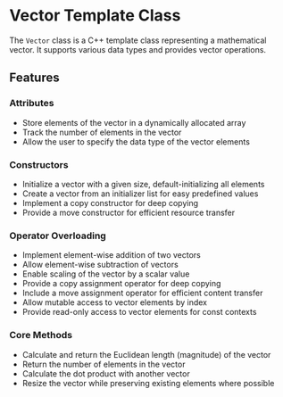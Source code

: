 # Vector Template Class

The `Vector` class is a C++ template class representing a mathematical vector. It supports various data types and provides vector operations.

## Features

### Attributes
- Store elements of the vector in a dynamically allocated array
- Track the number of elements in the vector
- Allow the user to specify the data type of the vector elements

### Constructors
- Initialize a vector with a given size, default-initializing all elements
- Create a vector from an initializer list for easy predefined values
- Implement a copy constructor for deep copying
- Provide a move constructor for efficient resource transfer

### Operator Overloading
- Implement element-wise addition of two vectors
- Allow element-wise subtraction of vectors
- Enable scaling of the vector by a scalar value
- Provide a copy assignment operator for deep copying
- Include a move assignment operator for efficient content transfer
- Allow mutable access to vector elements by index
- Provide read-only access to vector elements for const contexts

### Core Methods
- Calculate and return the Euclidean length (magnitude) of the vector
- Return the number of elements in the vector
- Calculate the dot product with another vector
- Resize the vector while preserving existing elements where possible